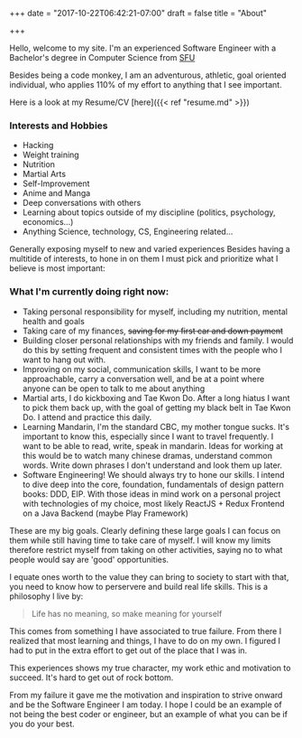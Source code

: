 +++
date = "2017-10-22T06:42:21-07:00"
draft = false
title = "About"

+++

Hello, welcome to my site. 
I'm an experienced Software Engineer with a Bachelor's degree in Computer Science from [SFU](https://www.sfu.ca/computing.html)

Besides being a code monkey, I am an adventurous, athletic, goal oriented individual, who applies 110% of my effort to anything that I see important.

Here is a look at my Resume/CV [here]({{< ref "resume.md" >}})

### Interests and Hobbies
* Hacking
* Weight training
* Nutrition
* Martial Arts
* Self-Improvement
* Anime and Manga
* Deep conversations with others
* Learning about topics outside of my discipline (politics, psychology, economics...)
* Anything Science, technology, CS, Engineering related...

Generally exposing myself to new and varied experiences
Besides having a multitide of interests, to hone in on them I must pick and prioritize 
what I believe is most important:

### What I'm currently doing right now:
* Taking personal responsibility for myself, including my nutrition, mental health and goals
* Taking care of my finances, ~~saving for my first car and down payment~~
* Building closer personal relationships with my friends and family. I would do this by setting frequent and consistent times with the people who I want to hang out with.
* Improving on my social, communication skills, I want to be more approachable, carry a conversation well, and be at a point where anyone can be open to talk to me about anything
* Martial arts, I do kickboxing and Tae Kwon Do. After a long hiatus I want to pick them back up, with the goal of getting my black belt in Tae Kwon Do. I attend and practice this daily.
* Learning Mandarin, I'm the standard CBC, my mother tongue sucks. It's important to know this, especially since I want to travel frequently. I want to be able to read, write, speak in mandarin. Ideas for working at this would be to watch many chinese dramas, understand common words. Write down phrases I don't understand and look them up later.
* Software Engineering! We should always try to hone our skills. I intend to dive deep into the core, foundation, fundamentals of design pattern books: DDD, EIP. With those ideas in mind work on a personal project with technologies of my choice, most likely ReactJS + Redux Frontend on a Java Backend (maybe Play Framework)

These are my big goals. Clearly defining these large goals I can focus on them while still having time to take care of myself. I will know my limits therefore restrict myself from taking on other activities, saying no to what people would say are 'good' opportunities.
<br />

I equate ones worth to the value they can bring to society to start with that, you need to know how to perservere and build real life skills. This is a philosophy I live by:

>Life has no meaning, so make meaning for yourself

This comes from something I have associated to true failure. From there I realized that most learning and things, I have to do on my own. I figured I had to put in the extra effort to get out of the place that I was in.

This experiences shows my true character, my work ethic and motivation to succeed. It's hard to get out of rock bottom. 

From my failure it gave me the motivation and inspiration to strive onward and be the Software Engineer I am today. I hope I could be an example of not being the best coder or engineer, but an example of what you can be if you do your best.


<br />
